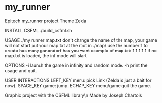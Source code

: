 # my_runner
Epitech my_runner project
Theme Zelda

INSTALL CSFML
  ./build_csfml.sh

USAGE
	./my runner map.txt
	don't change the name of the map, your game will not start
	put your map.txt at the root in ./map/
	use the number 1 to create has many ganondorf has you want
	exemple of map.txt: 1  1  1 1 1
	if no map.txt is loaded, the inf mode will start


OPTIONS
 -i		launch the game in infinity and random mode.
 -h		print the usage and quit.

USER INTERACTIONS
 LEFT_KEY   menu: pick Link (Zelda is just a bait for now).
 SPACE_KEY	game: jump.
 ECHAP_KEY	menu/game:quit the game.

Graphic project with the CSFML library\n
Made by Joseph Chartois
